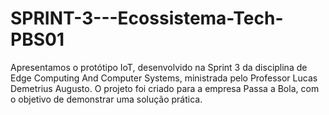 # SPRINT-3---Ecossistema-Tech-PBS01
Apresentamos o protótipo IoT, desenvolvido na Sprint 3 da disciplina de Edge Computing And Computer Systems, ministrada pelo Professor Lucas Demetrius Augusto.  O projeto foi criado para a empresa Passa a Bola, com o objetivo de demonstrar uma solução prática.
